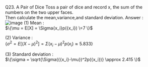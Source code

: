 Q23. A Pair of Dice Toss a pair of dice and record x, the sum of the numbers on the two upper faces.  
Then calculate the mean,variance,and standard deviation.
Answer :   
![image](https://github.com/user-attachments/assets/ab78e93f-7587-46bb-b766-e0b04089ba40)
(1) Mean :   
$\{\mu = E[X] = \Sigma{x_i}p({x_i})
\=7
\}$ 

(2) Variance :   
$\{\sigma^2 = E[({X-\mu})^2] =\Sigma({{x_i}-\mu})^2p({x_i})
\approx 5.833
\}$  

(3) Standard deviation :   
$\{\sigma = \sqrt{\Sigma({{x_i}-\mu})^2p({x_i})}
\approx 2.415
\}$

